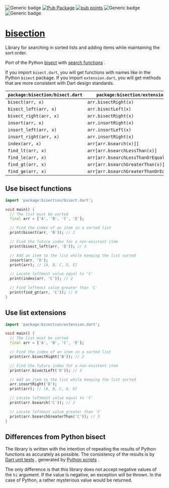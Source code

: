![Generic badge](https://img.shields.io/badge/status-it_works-ok.svg)
[![Pub Package](https://img.shields.io/pub/v/bisection.svg)](https://pub.dev/packages/bisection)
[![pub points](https://badges.bar/bisection/pub%20points)](https://pub.dev/packages/bisection/score)
![Generic badge](https://img.shields.io/badge/testing_on-Windows_|_Linux-blue.svg)
![Generic badge](https://img.shields.io/badge/testing_on-VM_|_Node_|_Chrome-blue.svg)

# [bisection](https://github.com/rtmigo/bisection_dart)

Library for searching in sorted lists and adding items while maintaining the
sort order.

Port of the Python [bisect](https://docs.python.org/3/library/bisect.html) with
[search functions](https://docs.python.org/3/library/bisect.html#searching-sorted-lists)
.

If you import `bisect.dart`, you will get functions with names like in the
Python `bisect` package. If you import `extension.dart`, you will get methods
that are more consistent with Dart design standards.

`package:bisection/bisect.dart`  | `package:bisection/extension.dart`
---------------------------------|--------------------------------------
`bisect(arr, x)`                 | `arr.bisectRight(x)`
`bisect_left(arr, x)`            | `arr.bisectLeft(x)`
`bisect_right(arr, x)`           | `arr.bisectRight(x)`
`insort(arr, x)`                 | `arr.insortRight(x)`
`insort_left(arr, x)`            | `arr.insortLeft(x)`
`insort_right(arr, x)`           | `arr.insortRight(x)`
`index(arr, x)`                  | `arr[arr.bsearch(x)]]`
`find_lt(arr, x)`                | `arr[arr.bsearchLessThan(x)]`
`find_le(arr, x)`                | `arr[arr.bsearchLessThanOrEqualTo(x)]`
`find_gt(arr, x)`                | `arr[arr.bsearchGreaterThan(x)]`
`find_ge(arr, x)`                | `arr[arr.bsearchGreaterThanOrEqualTo(x)]`



## Use bisect functions

```dart
import 'package:bisection/bisect.dart';

void main() {
  // The list must be sorted
  final arr = ['A', 'B', 'C', 'E'];

  // Find the index of an item in a sorted list
  print(bisect(arr, 'B')); // 2

  // Find the future index for a non-existent item
  print(bisect_left(arr, 'D')); // 3

  // Add an item to the list while keeping the list sorted
  insort(arr, 'D');
  print(arr); // [A, B, C, D, E]

  // Locate leftmost value equal to 'C'
  print(index(arr, 'C')); // 2

  // Find leftmost value greater than 'C'
  print(find_gt(arr, 'C')); // D
}
```

## Use list extensions

```dart
import 'package:bisection/extension.dart';

void main() {
  // The list must be sorted
  final arr = ['A', 'B', 'C', 'E'];

  // Find the index of an item in a sorted list
  print(arr.bisectRight('B')); // 2

  // Find the future index for a non-existent item
  print(arr.bisectLeft('D')); // 3

  // Add an item to the list while keeping the list sorted
  arr.insortRight('D');
  print(arr); // [A, B, C, D, E]

  // Locate leftmost value equal to 'C'
  print(arr.bsearch('C')); // 2

  // Locate leftmost value greater than 'C'
  print(arr.bsearchGreaterThan('C')); // 3
}
```

## Differences from Python bisect

The library is written with the intention of repeating the results of Python
functions as accurately as possible. The consistency of the results is
by [Dart unit tests](https://github.com/rtmigo/bisection_dart/tree/dev/test/generated)
, generated by
[Python scripts](https://github.com/rtmigo/bisection_dart/tree/dev/test/generators)
.

The only difference is that this library does not accept negative values of the
`hi` argument. If the value is negative, an exception will be thrown. In the
case of Python, a rather mysterious value would be returned.
